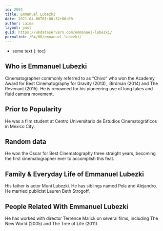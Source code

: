 ```yaml
---
id: 2994
title: Emmanuel Lubezki
date: 2021-04-06T01:00:32+00:00
author: Laima
layout: post
guid: https://ukdataservers.com/emmanuel-lubezki/
permalink: /04/06/emmanuel-lubezki/
---
```


* some text
{: toc}


## Who is Emmanuel Lubezki
                  
                  
                  
Cinematographer commonly referred to as &#8220;Chivo&#8221; who won the Academy Award for Best Cinematography for Gravity (2013),  Birdman (2014) and The Revenant (2015). He is renowned for his pioneering use of long takes and fluid camera movement.
                  
              
            
              
            
                
                
                
## Prior to Popularity
                  
                  
                  
He was a film student at Centro Universitario de Estudios Cinematográficos in Mexico City.
                  
              
            
              
            
                
                
                
## Random data
                  
                  
                  
He won the Oscar for Best Cinematography three straight years, becoming the first cinematographer ever to accomplish this feat. 
                  
              
            
              
            
                
                
                
## Family & Everyday Life of Emmanuel Lubezki
                  
                  
                  
His father is actor Muni Lubezki. He has siblings named Pola and Alejandro. He married publicist Lauren Beth Strogoff. 
                  
              
            
              
            
                
                
                
## People Related With Emmanuel Lubezki
                  
                  
                  
He has worked with director Terrence Malick on several films, including The New World (2005) and The Tree of Life (2011). 
                  
              
            
              
            
                
              
            
              
              
            
            
              
            
          
          
          